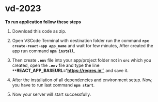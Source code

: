 # vd-2023

**To run application follow these steps**

1. Download this code as zip.

2. Open VSCode Terminal with destination folder run the command **`npx create-react-app app_name`** and wait for few minutes, After created the app run command **`npm install`**.

3. Then create **`.env`** file into your app/project folder not in **`src`** which you created, open the **`.env`** file and type the line **`
**`REACT_APP_BASEURL='https://reqres.in'`**
and save it.

4. After the installation of all dependencies and environment setup. Now, you have to run last command **`npm start`**.

5. Now your server will start successfully.
